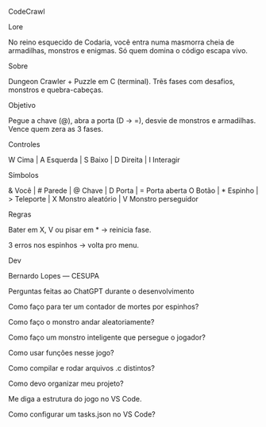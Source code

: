 CodeCrawl

Lore

No reino esquecido de Codaria, você entra numa masmorra cheia de armadilhas, monstros e enigmas. Só quem domina o código escapa vivo.

Sobre

Dungeon Crawler + Puzzle em C (terminal). Três fases com desafios, monstros e quebra-cabeças.

Objetivo

Pegue a chave (@), abra a porta (D → =), desvie de monstros e armadilhas. Vence quem zera as 3 fases.

Controles

W Cima | A Esquerda | S Baixo | D Direita | I Interagir

Símbolos

& Você | # Parede | @ Chave | D Porta | = Porta aberta
O Botão | * Espinho | > Teleporte | X Monstro aleatório | V Monstro perseguidor

Regras

Bater em X, V ou pisar em * → reinicia fase.

3 erros nos espinhos → volta pro menu.

Dev

Bernardo Lopes — CESUPA

Perguntas feitas ao ChatGPT durante o desenvolvimento

Como faço para ter um contador de mortes por espinhos?

Como faço o monstro andar aleatoriamente?

Como faço um monstro inteligente que persegue o jogador?

Como usar funções nesse jogo?

Como compilar e rodar arquivos .c distintos?

Como devo organizar meu projeto?

Me diga a estrutura do jogo no VS Code.

Como configurar um tasks.json no VS Code?
